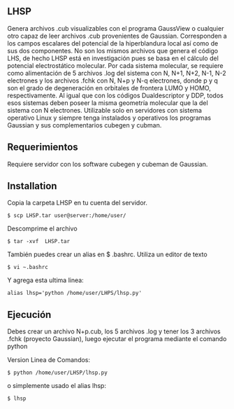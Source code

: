 ## LHSP

Genera archivos .cub visualizables con el programa GaussView o
cualquier otro capaz de leer archivos .cub provenientes de Gaussian.
Corresponden a los campos escalares del potencial de la hiperblandura
local así como de sus dos componentes. No son los mismos archivos que
genera el código LHS, de hecho LHSP está en investigación pues se basa
en el cálculo del potencial electrostático molecular. Por cada sistema
molecular, se requiere como alimentación de 5 archivos .log del
sistema con N, N+1, N+2, N-1, N-2 electrones y los archivos .fchk con
N, N+p y N-q electrones, donde p y q son el grado de degeneración en
orbitales de frontera LUMO y HOMO, respectivamente. Al igual que con
los códigos Dualdescriptor y DDP, todos esos sistemas deben poseer la
misma geometría molecular que la del sistema con N electrones.
Utilizable solo en servidores con sistema operativo Linux y siempre
tenga instalados y operativos los programas Gaussian y sus
complementarios cubegen y cubman.

## Requerimientos

Requiere servidor con los software cubegen y cubeman de Gaussian.

## Installation

Copia la carpeta LHSP en tu cuenta del servidor. 
```
$ scp LHSP.tar user@server:/home/user/
```
Descomprime el archivo
```
$ tar -xvf  LHSP.tar
```
También puedes crear un alias en $ .bashrc. Utiliza un editor de texto 
```
$ vi ~.bashrc
```
Y agrega esta ultima linea: 
```
alias lhsp='python /home/user/LHPS/lhsp.py'
```

## Ejecución
Debes crear un archivo N+p.cub, los 5 archivos .log y tener los 3 archivos .fchk (proyecto Gaussian), luego ejecutar el programa mediante el comando python

Version Linea de Comandos:
```
$ python /home/user/LHSP/lhsp.py
```
o simplemente usado el alias lhsp:
```
$ lhsp
```
